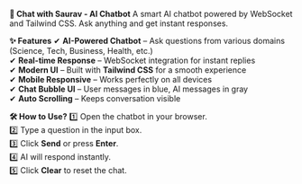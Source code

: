 

**🚀 Chat with Saurav - AI Chatbot**
A smart AI chatbot powered by WebSocket and Tailwind CSS. Ask anything and get instant responses.  


**✨ Features**
✔ **AI-Powered Chatbot** – Ask questions from various domains (Science, Tech, Business, Health, etc.)  
✔ **Real-time Response** – WebSocket integration for instant replies  
✔ **Modern UI** – Built with **Tailwind CSS** for a smooth experience  
✔ **Mobile Responsive** – Works perfectly on all devices  
✔ **Chat Bubble UI** – User messages in blue, AI messages in gray  
✔ **Auto Scrolling** – Keeps conversation visible  

**🛠️ How to Use?**
1️⃣ Open the chatbot in your browser.  
2️⃣ Type a question in the input box.  
3️⃣ Click **Send** or press **Enter**.  
4️⃣ AI will respond instantly.  
5️⃣ Click **Clear** to reset the chat.  
